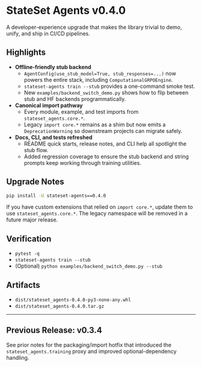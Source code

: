# StateSet Agents v0.4.0

A developer-experience upgrade that makes the library trivial to demo, unify, and
ship in CI/CD pipelines.

## Highlights
- **Offline-friendly stub backend**
  - `AgentConfig(use_stub_model=True, stub_responses=...)` now powers the entire
    stack, including `ComputationalGRPOEngine`.
  - `stateset-agents train --stub` provides a one-command smoke test.
  - New `examples/backend_switch_demo.py` shows how to flip between stub and HF
    backends programmatically.
- **Canonical import pathway**
  - Every module, example, and test imports from `stateset_agents.core.*`.
  - Legacy `import core.*` remains as a shim but now emits a `DeprecationWarning`
    so downstream projects can migrate safely.
- **Docs, CLI, and tests refreshed**
  - README quick starts, release notes, and CLI help all spotlight the stub flow.
  - Added regression coverage to ensure the stub backend and string prompts keep
    working through training utilities.

## Upgrade Notes
```bash
pip install -U stateset-agents==0.4.0
```

If you have custom extensions that relied on `import core.*`, update them to use
`stateset_agents.core.*`. The legacy namespace will be removed in a future major
release.

## Verification
- `pytest -q`
- `stateset-agents train --stub`
- (Optional) `python examples/backend_switch_demo.py --stub`

## Artifacts
- `dist/stateset_agents-0.4.0-py3-none-any.whl`
- `dist/stateset_agents-0.4.0.tar.gz`

---

## Previous Release: v0.3.4

See prior notes for the packaging/import hotfix that introduced the
`stateset_agents.training` proxy and improved optional-dependency handling.
